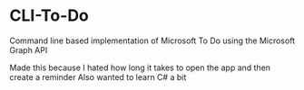 # CLI-To-Do
Command line based implementation of Microsoft To Do using the Microsoft Graph API

Made this because I hated how long it takes to open the app and then create a reminder
Also wanted to learn C# a bit 
